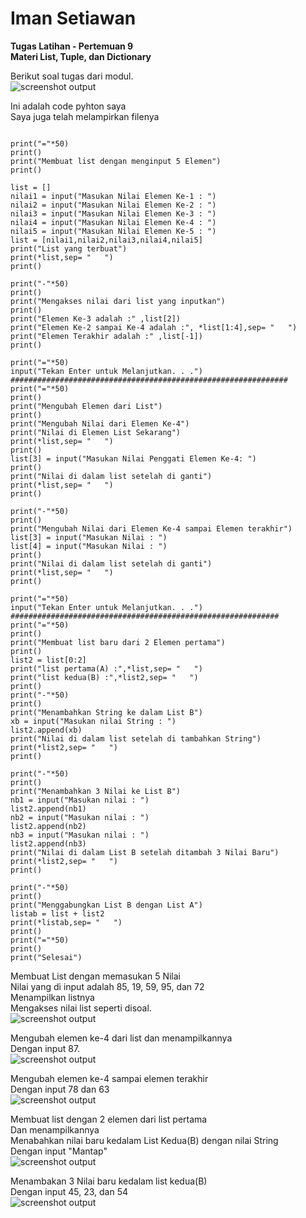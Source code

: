 # Iman Setiawan

**Tugas Latihan - Pertemuan 9**\
**Materi List, Tuple, dan Dictionary**

Berikut soal tugas dari modul.\
![screenshot output](screenshot/soaltugas.png)

Ini adalah code pyhton saya\
Saya juga telah melampirkan filenya
~~~

print("="*50)
print()
print("Membuat list dengan menginput 5 Elemen")
print()

list = []
nilai1 = input("Masukan Nilai Elemen Ke-1 : ")
nilai2 = input("Masukan Nilai Elemen Ke-2 : ")
nilai3 = input("Masukan Nilai Elemen Ke-3 : ")
nilai4 = input("Masukan Nilai Elemen Ke-4 : ")
nilai5 = input("Masukan Nilai Elemen Ke-5 : ")
list = [nilai1,nilai2,nilai3,nilai4,nilai5]
print("List yang terbuat")
print(*list,sep= "   ")
print()

print("-"*50)
print()
print("Mengakses nilai dari list yang inputkan")
print()
print("Elemen Ke-3 adalah :" ,list[2])
print("Elemen Ke-2 sampai Ke-4 adalah :", *list[1:4],sep= "   ")
print("Elemen Terakhir adalah :" ,list[-1])
print()

print("="*50)
input("Tekan Enter untuk Melanjutkan. . .")
##############################################################
print("="*50)
print()
print("Mengubah Elemen dari List")
print()
print("Mengubah Nilai dari Elemen Ke-4")
print("Nilai di Elemen List Sekarang")
print(*list,sep= "   ")
print()
list[3] = input("Masukan Nilai Penggati Elemen Ke-4: ")
print()
print("Nilai di dalam list setelah di ganti")
print(*list,sep= "   ")
print()

print("-"*50)
print()
print("Mengubah Nilai dari Elemen Ke-4 sampai Elemen terakhir")
list[3] = input("Masukan Nilai : ")
list[4] = input("Masukan Nilai : ")
print()
print("Nilai di dalam list setelah di ganti")
print(*list,sep= "   ")
print()

print("="*50)
input("Tekan Enter untuk Melanjutkan. . .")
############################################################
print("="*50)
print()
print("Membuat list baru dari 2 Elemen pertama")
print()
list2 = list[0:2]
print("list pertama(A) :",*list,sep= "   ")
print("list kedua(B) :",*list2,sep= "   ")
print()
print("-"*50)
print()
print("Menambahkan String ke dalam List B")
xb = input("Masukan nilai String : ")
list2.append(xb)
print("Nilai di dalam list setelah di tambahkan String")
print(*list2,sep= "   ")
print()

print("-"*50)
print()
print("Menambahkan 3 Nilai ke List B")
nb1 = input("Masukan nilai : ")
list2.append(nb1)
nb2 = input("Masukan nilai : ")
list2.append(nb2)
nb3 = input("Masukan nilai : ")
list2.append(nb3)
print("Nilai di dalam List B setelah ditambah 3 Nilai Baru")
print(*list2,sep= "   ")
print()

print("-"*50)
print()
print("Menggabungkan List B dengan List A")
listab = list + list2
print(*listab,sep= "   ")
print()
print("="*50)
print()
print("Selesai")

~~~

Membuat List dengan memasukan 5 Nilai\
Nilai yang di input adalah 85, 19, 59, 95, dan 72\
Menampilkan listnya\
Mengakses nilai list seperti disoal.\
![screenshot output](screenshot/ss1.png)



Mengubah elemen ke-4 dari list dan menampilkannya\
Dengan input 87.\
![screenshot output](screenshot/ss2.png)



Mengubah elemen ke-4 sampai elemen terakhir\
Dengan input 78 dan 63\
![screenshot output](screenshot/ss3.png)



Membuat list dengan 2 elemen dari list pertama\
Dan menampilkannya\
Menabahkan nilai baru kedalam List Kedua(B) dengan nilai String\
Dengan input "Mantap"\
![screenshot output](screenshot/ss4.png)



Menambakan 3 Nilai baru kedalam list kedua(B)\
Dengan input 45, 23, dan 54\
![screenshot output](screenshot/ss5.png)  
